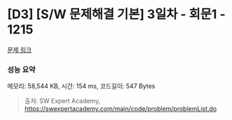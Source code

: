 # [D3] [S/W 문제해결 기본] 3일차 - 회문1 - 1215 

[문제 링크](https://swexpertacademy.com/main/code/problem/problemDetail.do?contestProbId=AV14QpAaAAwCFAYi) 

### 성능 요약

메모리: 58,544 KB, 시간: 154 ms, 코드길이: 547 Bytes



> 출처: SW Expert Academy, https://swexpertacademy.com/main/code/problem/problemList.do
